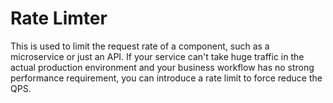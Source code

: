 # Rate Limter
This is used to limit the request rate of a component, such as a microservice or just an API. If your service can't take huge traffic in the actual production environment and your business workflow has no strong performance requirement, you can introduce a rate limit to force reduce the QPS.